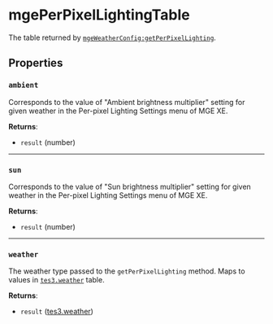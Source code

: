 # mgePerPixelLightingTable
<div class="search_terms" style="display: none">mgeperpixellightingtable</div>

<!---
	This file is autogenerated. Do not edit this file manually. Your changes will be ignored.
	More information: https://github.com/MWSE/MWSE/tree/master/docs
-->

The table returned by [`mgeWeatherConfig:getPerPixelLighting`](https://mwse.github.io/MWSE/types/mgeWeatherConfig/).

## Properties

### `ambient`
<div class="search_terms" style="display: none">ambient</div>

Corresponds to the value of "Ambient brightness multiplier" setting for given weather in the Per-pixel Lighting Settings menu of MGE XE.

**Returns**:

* `result` (number)

***

### `sun`
<div class="search_terms" style="display: none">sun</div>

Corresponds to the value of "Sun brightness multiplier" setting for given weather in the Per-pixel Lighting Settings menu of MGE XE.

**Returns**:

* `result` (number)

***

### `weather`
<div class="search_terms" style="display: none">weather</div>

The weather type passed to the `getPerPixelLighting` method. Maps to values in [`tes3.weather`](https://mwse.github.io/MWSE/references/weather-types/) table.

**Returns**:

* `result` ([tes3.weather](../references/weather-types.md))

